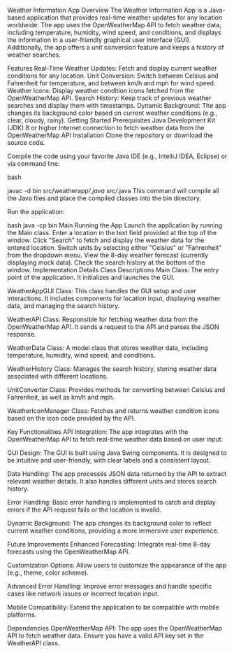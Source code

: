 Weather Information App
Overview
The Weather Information App is a Java-based application that provides real-time weather updates for any location worldwide. The app uses the OpenWeatherMap API to fetch weather data, including temperature, humidity, wind speed, and conditions, and displays the information in a user-friendly graphical user interface (GUI). Additionally, the app offers a unit conversion feature and keeps a history of weather searches.

Features
Real-Time Weather Updates: Fetch and display current weather conditions for any location.
Unit Conversion: Switch between Celsius and Fahrenheit for temperature, and between km/h and mph for wind speed.
Weather Icons: Display weather condition icons fetched from the OpenWeatherMap API.
Search History: Keep track of previous weather searches and display them with timestamps.
Dynamic Background: The app changes its background color based on current weather conditions (e.g., clear, cloudy, rainy).
Getting Started
Prerequisites
Java Development Kit (JDK) 8 or higher
Internet connection to fetch weather data from the OpenWeatherMap API
Installation
Clone the repository or download the source code.

Compile the code using your favorite Java IDE (e.g., IntelliJ IDEA, Eclipse) or via command line:

bash

javac -d bin src/weatherapp/*.java src/*.java
This command will compile all the Java files and place the compiled classes into the bin directory.

Run the application:

bash
java -cp bin Main
Running the App
Launch the application by running the Main class.
Enter a location in the text field provided at the top of the window.
Click "Search" to fetch and display the weather data for the entered location.
Switch units by selecting either "Celsius" or "Fahrenheit" from the dropdown menu.
View the 8-day weather forecast (currently displaying mock data).
Check the search history at the bottom of the window.
Implementation Details
Class Descriptions
Main Class: The entry point of the application. It initializes and launches the GUI.

WeatherAppGUI Class: This class handles the GUI setup and user interactions. It includes components for location input, displaying weather data, and managing the search history.

WeatherAPI Class: Responsible for fetching weather data from the OpenWeatherMap API. It sends a request to the API and parses the JSON response.

WeatherData Class: A model class that stores weather data, including temperature, humidity, wind speed, and conditions.

WeatherHistory Class: Manages the search history, storing weather data associated with different locations.

UnitConverter Class: Provides methods for converting between Celsius and Fahrenheit, as well as km/h and mph.

WeatherIconManager Class: Fetches and returns weather condition icons based on the icon code provided by the API.

Key Functionalities
API Integration: The app integrates with the OpenWeatherMap API to fetch real-time weather data based on user input.

GUI Design: The GUI is built using Java Swing components. It is designed to be intuitive and user-friendly, with clear labels and a consistent layout.

Data Handling: The app processes JSON data returned by the API to extract relevant weather details. It also handles different units and stores search history.

Error Handling: Basic error handling is implemented to catch and display errors if the API request fails or the location is invalid.

Dynamic Background: The app changes its background color to reflect current weather conditions, providing a more immersive user experience.

Future Improvements
Enhanced Forecasting: Integrate real-time 8-day forecasts using the OpenWeatherMap API.

Customization Options: Allow users to customize the appearance of the app (e.g., theme, color scheme).

Advanced Error Handling: Improve error messages and handle specific cases like network issues or incorrect location input.

Mobile Compatibility: Extend the application to be compatible with mobile platforms.

Dependencies
OpenWeatherMap API: The app uses the OpenWeatherMap API to fetch weather data. Ensure you have a valid API key set in the WeatherAPI class.

